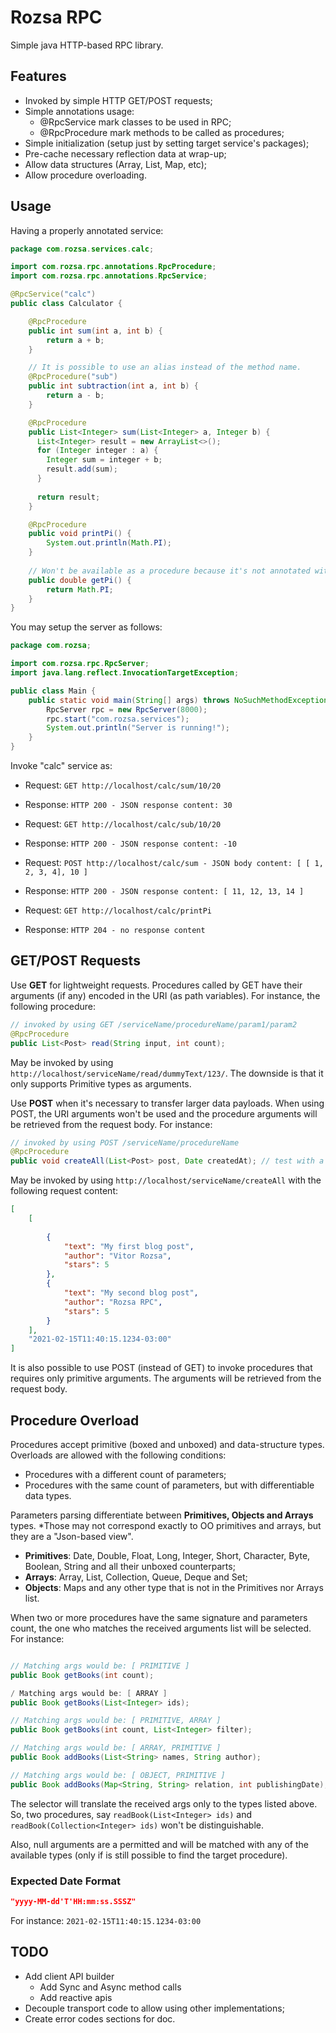 # Rozsa RPC
Simple java HTTP-based RPC library.

## Features

- Invoked by simple HTTP GET/POST requests;
- Simple annotations usage:
  - @RpcService mark classes to be used in RPC;
  - @RpcProcedure mark methods to be called as procedures;
- Simple initialization (setup just by setting target service's packages);
- Pre-cache necessary reflection data at wrap-up;
- Allow data structures (Array, List, Map, etc);
- Allow procedure overloading.

## Usage

Having a properly annotated service:

```Java
package com.rozsa.services.calc;

import com.rozsa.rpc.annotations.RpcProcedure;
import com.rozsa.rpc.annotations.RpcService;

@RpcService("calc")
public class Calculator {

    @RpcProcedure
    public int sum(int a, int b) {
        return a + b;
    }

    // It is possible to use an alias instead of the method name.
    @RpcProcedure("sub")
    public int subtraction(int a, int b) {
        return a - b;
    }

    @RpcProcedure
    public List<Integer> sum(List<Integer> a, Integer b) {
      List<Integer> result = new ArrayList<>();
      for (Integer integer : a) {
        Integer sum = integer + b;
        result.add(sum);
      }
  
      return result;
    }

    @RpcProcedure
    public void printPi() {
        System.out.println(Math.PI);
    }
    
    // Won't be available as a procedure because it's not annotated with @RpcProcedure
    public double getPi() {
        return Math.PI;
    }
}
```

You may setup the server as follows:

```Java
package com.rozsa;

import com.rozsa.rpc.RpcServer;
import java.lang.reflect.InvocationTargetException;

public class Main {
    public static void main(String[] args) throws NoSuchMethodException, InstantiationException, IllegalAccessException, InvocationTargetException {
        RpcServer rpc = new RpcServer(8000);
        rpc.start("com.rozsa.services");
        System.out.println("Server is running!");
    }
}
```

Invoke "calc" service as:

- Request: ``GET http://localhost/calc/sum/10/20``
- Response: ``HTTP 200 - JSON response content: 30``


- Request: ``GET http://localhost/calc/sub/10/20``
- Response: ``HTTP 200 - JSON response content: -10``


- Request: ``POST http://localhost/calc/sum - JSON body content: [ [ 1, 2, 3, 4], 10 ]``
- Response: ``HTTP 200 - JSON response content: [ 11, 12, 13, 14 ]``


- Request: ``GET http://localhost/calc/printPi``
- Response: ``HTTP 204 - no response content``

## GET/POST Requests

Use <b>GET</b> for lightweight requests. Procedures called by GET have their arguments (if any) encoded in the URI (as
path variables). For instance, the following procedure:
```Java
// invoked by using GET /serviceName/procedureName/param1/param2
@RpcProcedure
public List<Post> read(String input, int count);
```

May be invoked by using ``http://localhost/serviceName/read/dummyText/123/``. The downside is that it only supports
Primitive types as arguments.

Use <b>POST</b> when it's necessary to transfer larger data payloads. When using POST, the URI arguments won't be used
and the procedure arguments will be retrieved from the request body. For instance:
```Java
// invoked by using POST /serviceName/procedureName
@RpcProcedure
public void createAll(List<Post> post, Date createdAt); // test with a date.
```

May be invoked by using ``http://localhost/serviceName/createAll`` with the following request content:
```JSON
[
    [
        
        {
            "text": "My first blog post",
            "author": "Vitor Rozsa",
            "stars": 5
        },
        {
            "text": "My second blog post",
            "author": "Rozsa RPC",
            "stars": 5
        }
    ],
    "2021-02-15T11:40:15.1234-03:00"
]
```

It is also possible to use POST (instead of GET) to invoke procedures that requires only primitive arguments. The
arguments will be retrieved from the request body.

## Procedure Overload

Procedures accept primitive (boxed and unboxed) and data-structure types. Overloads are allowed  with the following
conditions:

- Procedures with a different count of parameters;
- Procedures with the same count of parameters, but with differentiable data types.

Parameters parsing differentiate between <b>Primitives, Objects and Arrays</b> types. *Those may not correspond exactly
to OO primitives and arrays, but they are a "Json-based view".

- <b>Primitives</b>: Date, Double, Float, Long, Integer, Short, Character, Byte, Boolean, String and all their unboxed
  counterparts;
- <b>Arrays</b>: Array, List, Collection, Queue, Deque and Set;
- <b>Objects</b>: Maps and any other type that is not in the Primitives nor Arrays list.

When two or more procedures have the same signature and parameters count, the one who matches the received arguments
list will be selected. For instance:

```Java

// Matching args would be: [ PRIMITIVE ]
public Book getBooks(int count);

/ Matching args would be: [ ARRAY ]
public Book getBooks(List<Integer> ids);

// Matching args would be: [ PRIMITIVE, ARRAY ]
public Book getBooks(int count, List<Integer> filter);

// Matching args would be: [ ARRAY, PRIMITIVE ]
public Book addBooks(List<String> names, String author);

// Matching args would be: [ OBJECT, PRIMITIVE ]
public Book addBooks(Map<String, String> relation, int publishingDate);
```

The selector will translate the received args only to the types listed above. So, two procedures, say
`readBook(List<Integer> ids)` and `readBook(Collection<Integer> ids)` won't be distinguishable.

Also, null arguments are a permitted and will be matched with any of the available types (only if is still possible to
find the target procedure).


### Expected Date Format

```Json
"yyyy-MM-dd'T'HH:mm:ss.SSSZ"
```

For instance: ``2021-02-15T11:40:15.1234-03:00``

## TODO

- Add client API builder
  - Add Sync and Async method calls
  - Add reactive apis
- Decouple transport code to allow using other implementations;
- Create error codes sections for doc.
